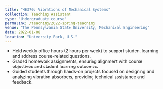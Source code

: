 ```yaml
---
title: "ME370: Vibrations of Mechanical Systems"
collection: Teaching Assistant
type: "Undergraduate course"
permalink: /teaching/2022-spring-teaching
venue: "The Pennsylvania State University, Mechanical Engineering"
date: 2022-01-08
location: "University Park, U.S."
---
```

* Held weekly office hours (2 hours per week) to support student learning and address course-related questions.
* Graded homework assignments, ensuring alignment with course objectives and student learning outcomes.
* Guided students through hands-on projects focused on designing and analyzing vibration absorbers, providing technical assistance and feedback.
